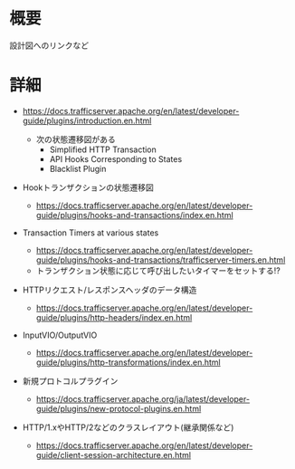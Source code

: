 # 概要
設計図へのリンクなど

# 詳細

- https://docs.trafficserver.apache.org/en/latest/developer-guide/plugins/introduction.en.html
  - 次の状態遷移図がある
    - Simplified HTTP Transaction
    - API Hooks Corresponding to States
	- Blacklist Plugin

- Hookトランザクションの状態遷移図
  - https://docs.trafficserver.apache.org/en/latest/developer-guide/plugins/hooks-and-transactions/index.en.html

- Transaction Timers at various states
  - https://docs.trafficserver.apache.org/en/latest/developer-guide/plugins/hooks-and-transactions/trafficserver-timers.en.html
  - トランザクション状態に応じて呼び出したいタイマーをセットする!?

- HTTPリクエスト/レスポンスヘッダのデータ構造
  - https://docs.trafficserver.apache.org/en/latest/developer-guide/plugins/http-headers/index.en.html

- InputVIO/OutputVIO
  - https://docs.trafficserver.apache.org/en/latest/developer-guide/plugins/http-transformations/index.en.html

- 新規プロトコルプラグイン
  - https://docs.trafficserver.apache.org/ja/latest/developer-guide/plugins/new-protocol-plugins.en.html

- HTTP/1.xやHTTP/2などのクラスレイアウト(継承関係など)
  - https://docs.trafficserver.apache.org/en/latest/developer-guide/client-session-architecture.en.html
